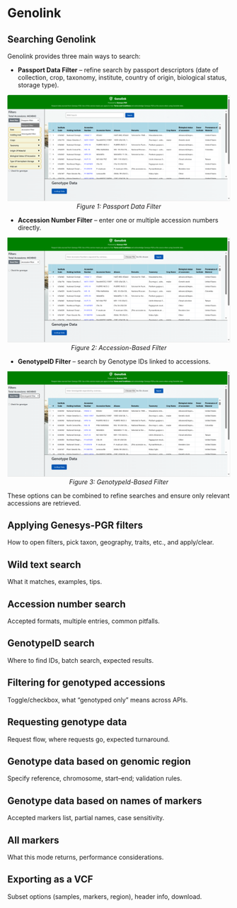 # Genolink

## Searching Genolink

Genolink provides three main ways to search:

- **Passport Data Filter** – refine search by passport descriptors (date of collection, crop, taxonomy, institute, country of origin, biological status, storage type).

<p align="center">
  <img src="./images/img1.PNG" alt="Passport Data Filter">
  <br>
  <em>Figure 1: Passport Data Filter</em>
</p>

- **Accession Number Filter** – enter one or multiple accession numbers directly.

<p align="center">
  <img src="./images/img2.PNG" alt="Accession-Based Filter">
  <br>
  <em>Figure 2: Accession-Based Filter</em>
</p>

- **GenotypeID Filter** – search by Genotype IDs linked to accessions.

<p align="center">
  <img src="./images/img3.PNG" alt="GenotypeId-Based Filter">
  <br>
  <em>Figure 3: GenotypeId-Based Filter</em>
</p>

These options can be combined to refine searches and ensure only relevant accessions are retrieved.

## Applying Genesys-PGR filters
How to open filters, pick taxon, geography, traits, etc., and apply/clear.

## Wild text search
What it matches, examples, tips.

## Accession number search
Accepted formats, multiple entries, common pitfalls.

## GenotypeID search
Where to find IDs, batch search, expected results.

## Filtering for genotyped accessions
Toggle/checkbox, what “genotyped only” means across APIs.

## Requesting genotype data
Request flow, where requests go, expected turnaround.

## Genotype data based on genomic region
Specify reference, chromosome, start–end; validation rules.

## Genotype data based on names of markers
Accepted markers list, partial names, case sensitivity.

## All markers
What this mode returns, performance considerations.

## Exporting as a VCF
Subset options (samples, markers, region), header info, download.
